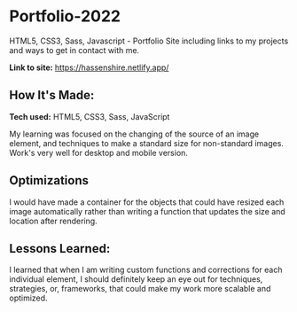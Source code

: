 # Portfolio-2022

HTML5, CSS3, Sass, Javascript - Portfolio Site including links to my projects and ways to get in contact with me.

**Link to site:** https://hassenshire.netlify.app/

## How It's Made:

**Tech used:** HTML5, CSS3, Sass, JavaScript

My learning was focused on the changing of the source of an image element, and techniques to make a standard size for non-standard images. Work's very well for desktop and mobile version.

## Optimizations

I would have made a container for the objects that could have resized each image automatically rather than writing a function that updates the size and location after rendering.

## Lessons Learned:

I learned that when I am writing custom functions and corrections for each individual element, I should definitely keep an eye out for techniques, strategies, or, frameworks, that could make my work more scalable and optimized.
